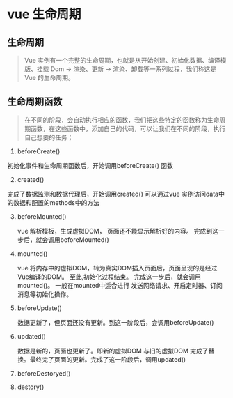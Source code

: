 

# vue 生命周期




## 生命周期

> Vue 实例有一个完整的生命周期，也就是从开始创建、初始化数据、编译模版、挂载 Dom -> 渲染、更新 -> 渲染、卸载等一系列过程，我们称这是 Vue 的生命周期。

## 生命周期函数
> 在不同的阶段，会自动执行相应的函数，我们把这些特定的函数称为生命周期函数，在这些函数中，添加自己的代码，可以让我们在不同的阶段，执行自己想要的任务；


1. beforeCreate()

 初始化事件和生命周期函数后，开始调用beforeCreate() 函数
 
2. created()

  完成了数据监测和数据代理后，开始调用created()
  可以通过vue 实例访问data中的数据和配置的methods中的方法
  
3.  beforeMounted()
    
    vue 解析模板，生成虚拟DOM， 页面还不能显示解析好的内容。
    完成到这一步后，就会调用beforeMounted()

4. mounted()
    
    vue 将内存中的虚拟DOM，转为真实DOM插入页面后，页面呈现的是经过Vue编译的DOM。
    至此,初始化过程结束。
    完成这一步后，就会调用mounted()。
    一般在mounted中适合进行 发送网络请求、开启定时器、订阅消息等初始化操作。

5. beforeUpdate()

    数据更新了，但页面还没有更新。到这一阶段后，会调用beforeUpdate()
    
6. updated()

   数据是新的，页面也更新了。即新的虚拟DOM 与旧的虚拟DOM 完成了替换。最终完了页面的更新。完成了这一阶段后，调用updated()
   
7. beforeDestoryed()

8. destory()

